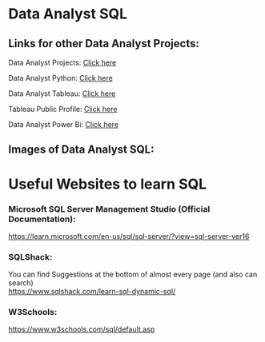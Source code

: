 <h1>Data Analyst SQL</h1>

<h2>Links for other Data Analyst Projects:</h2>

<p>Data Analyst Projects: <a href="https://github.com/JAM5BOCsAdi/Data_Analyst_Projects">Click here</a></p>
<p>Data Analyst Python: <a href="https://github.com/JAM5BOCsAdi/Data_Analyst_Python">Click here</a></p>
<p>Data Analyst Tableau: <a href="https://github.com/JAM5BOCsAdi/Data_Analyst_Tableau">Click here</a></p>
<p>Tableau Public Profile: <a href="https://public.tableau.com/app/profile/adam.horvath6040/vizzes">Click here</a></p>
<p>Data Analyst Power Bi: <a href="https://github.com/JAM5BOCsAdi/Data_Analyst_Power_Bi">Click here</a></p>

<h2>Images of Data Analyst SQL:</h2>


# Useful Websites to learn SQL

### Microsoft SQL Server Management Studio (Official Documentation):

https://learn.microsoft.com/en-us/sql/sql-server/?view=sql-server-ver16

### SQLShack:

You can find Suggestions at the bottom of almost every page (and also can search)</br>
https://www.sqlshack.com/learn-sql-dynamic-sql/

### W3Schools:

https://www.w3schools.com/sql/default.asp
